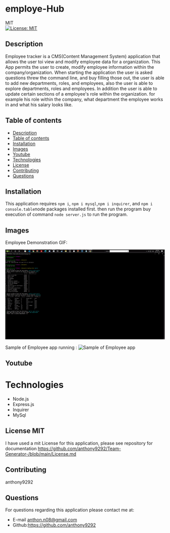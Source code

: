 # employe-Hub
MIT<br>[![License: MIT](https://img.shields.io/badge/License-MIT-yellow.svg)](https://opensource.org/licenses/MIT)

## Description
  Employee tracker is a CMS(Content Management System) application that allows the user toi view and modify employee data for a organization. 
  This App permits the user to  create, modify employee information within the company/organization. When starting the application the user is 
  asked questions threw the command line, and buy filling those out, the user is able to add new departments, roles, and employees, also the user is 
  able to explore departments, roles and employees. In addition the user is able to update certain sections of a employee's role within the organization. for example his role within the company, what department the employee works in and what his salary looks like. 
  ## Table of contents
  - [Description](#description)
  - [Table of contents](#table-of-contents)
  - [Installation](#installation)
  - [Images](#images)
  - [Youtube](#youtube)
  - [Technologies](#technologies)
  - [License](#license)
  - [Contributing](#contributing)
  - [Questions](#questions)

## Installation
 This application requires `npm i`, `npm i mysql`,`npm i inquirer`, and `npm i console.table`node packages installed first. then run the program buy execution of command `node server.js` to run the program.

## Images 
Employee Demonstration GIF: 

![Sample of employee app running](https://github.com/anthony9292/employe-Hub/blob/main/employee.gif)

Sample of Employee app running : 
![Sample of Employee app]()

## Youtube 

# Technologies 
- Node.js
- Express.js
- Inquirer
- MySql

## License MIT
I have used a mit License for this application, please see repository for documentation <https://github.com/anthony9292/Team-Generator-/blob/main/License.md>

## Contributing
   anthony9292

## Questions
For questions regarding this application please contact me at:
- E-mail anthon.n08@gmail.com 
- Github:<https://github.com/anthony9292>

    
